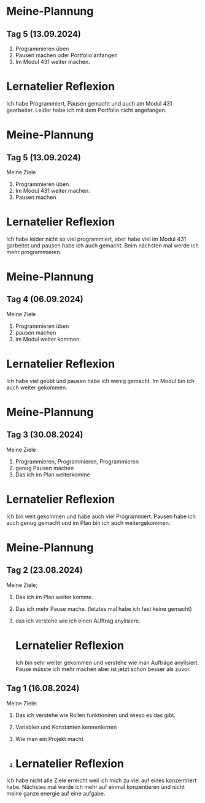 # Meine-Plannung
## Tag 5 (13.09.2024)
1. Programmieren üben
2. Pausen machen oder Portfolio anfangen
3. Im Modul 431 weiter machen.



# Lernatelier Reflexion
Ich habe Programmiert, Pausen gemacht und auch am Modul 431 gearbeiter.
Leider habe ich mit dem Portfolio nicht angefangen.







# Meine-Plannung
## Tag 5 (13.09.2024)
Meine Ziele
1. Programmieren üben
2. Im Modul 431 weiter machen.
3. Pausen machen

 
 # Lernatelier Reflexion
 Ich habe leider nicht so viel programmiert, aber habe viel im Modul 431 garbeitet und pausen habe ich auch gemacht.
 Beim nächsten mal werde ich mehr programmieren.



# Meine-Plannung
## Tag 4 (06.09.2024)

Meine Ziele
1. Programmieren üben
2. pausen machen
3. im Modul weiter kommen.

 # Lernatelier Reflexion
Ich habe viel geübt und pausen habe ich wenig gemacht.
Im Modul bin ich auch weiter gekommen.
 


# Meine-Plannung
## Tag 3 (30.08.2024)

Meine Ziele
1. Programmieren, Programmieren, Programmieren
2. genug Pausen machen
3. Das ich im Plan weiterkomme

 # Lernatelier Reflexion

 Ich bin weit gekommen und habe auch viel Programmiert. Pausen habe ich auch genug gemacht und im Plan bin ich auch weitergekommen.


# Meine-Plannung

## Tag 2 (23.08.2024)
Meine Ziele;
1. Das ich im Plan weiter komme.
2. Das ich mehr Pause mache. (letztes mal habe ich fast keine gemacht)
3. das ich verstehe wie ich einen AUftrag anylisiere.

   # Lernatelier Reflexion

   Ich bin sehr weiter gekommen und verstehe wie man Aufträge anylisiert. Pause müsste ich mehr machen aber ist jetzt schon besser als zuvor.





## Tag 1 (16.08.2024)
Meine Ziele:
1. Das ich verstehe wie Rollen funktioniren und wieso es das gibt.
2. Variablen und Konstanten kennenlernen
3. Wie man ein Projekt macht

4. # Lernatelier Reflexion

Ich habe nicht alle Ziele erreicht weil ich mich zu viel auf eines konzentriert habe.
Nächstes mal werde ich mehr auf einmal konzentieren und nicht meine ganze energie auf eine aufgabe.
